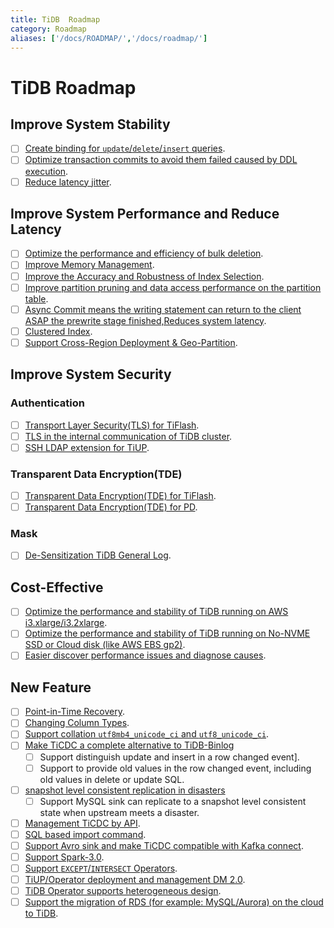 ```yaml
---
title: TiDB  Roadmap
category: Roadmap
aliases: ['/docs/ROADMAP/','/docs/roadmap/']
---
```


<!-- markdownlint-disable MD001 -->

# TiDB Roadmap

## Improve System Stability

- [ ] [Create binding for `update`/`delete`/`insert` queries](https://github.com/pingcap/tidb/issues/15827).
- [ ] [Optimize transaction commits to avoid them failed caused by DDL execution](https://github.com/pingcap/tidb/issues/18098).
- [ ] [Reduce latency jitter](https://github.com/pingcap/tidb/issues/18005).

## Improve System Performance and Reduce Latency

- [ ] [Optimize the performance and efficiency of bulk deletion](https://github.com/pingcap/tidb/issues/18028).
- [ ] [Improve Memory Management](https://github.com/pingcap/tidb/issues/17479).
- [ ] [Improve the Accuracy and Robustness of Index Selection](https://github.com/pingcap/tidb/issues/18065).
- [ ] [Improve partition pruning and data access performance on the partition table](https://github.com/pingcap/tidb/issues/18016).
- [ ] [Async Commit means the writing statement can return to the client ASAP the prewrite stage finished,Reduces system latency](https://github.com/tikv/tikv/issues/8316).
- [ ] [Clustered Index](https://github.com/pingcap/tidb/issues/4841).
- [ ] [Support Cross-Region Deployment & Geo-Partition](https://github.com/pingcap/tidb/issues/18273).

## Improve System Security

### Authentication

- [ ] [Transport Layer Security(TLS) for TiFlash](https://github.com/pingcap/tidb/issues/18080).
- [ ] [TLS in the internal communication of TiDB cluster](https://github.com/pingcap/tiup/issues/529).
- [ ] [SSH LDAP extension for TiUP](https://github.com/pingcap/tiup/issues/528).

### Transparent Data Encryption(TDE)

- [ ] [Transparent Data Encryption(TDE) for TiFlash](https://github.com/pingcap/tidb/issues/18082).
- [ ] [Transparent Data Encryption(TDE) for PD](https://github.com/pingcap/tidb/issues/18262).

### Mask

- [ ] [De-Sensitization TiDB General Log](https://github.com/pingcap/tidb/issues/18034).

## Cost-Effective

- [ ] [Optimize the performance and stability of TiDB running on AWS i3.xlarge/i3.2xlarge](https://github.com/pingcap/tidb/issues/18025).
- [ ] [Optimize the performance and stability of TiDB running on No-NVME SSD or Cloud disk (like AWS EBS gp2)](https://github.com/pingcap/tidb/issues/18024).
- [ ] [Easier discover performance issues and diagnose causes](https://github.com/pingcap/tidb/issues/18867).

## New Feature

- [ ] [Point-in-Time Recovery](https://github.com/pingcap/br/issues/325).
- [ ] [Changing Column Types](https://github.com/pingcap/tidb/issues/17526).
- [ ] [Support collation `utf8mb4_unicode_ci` and `utf8_unicode_ci`](https://github.com/pingcap/tidb/issues/17596).
- [ ] [Make TiCDC a complete alternative to TiDB-Binlog](https://github.com/pingcap/ticdc/issues/690)
    - [ ] Support distinguish update and insert in a row changed event].
    - [ ] Support to provide old values in the row changed event, including old values in delete or update SQL.
- [ ] [snapshot level consistent replication in disasters](https://github.com/pingcap/ticdc/issues/691)
    - [ ] Support MySQL sink can replicate to a snapshot level consistent state when upstream meets a disaster.
- [ ] [Management TiCDC by API](https://github.com/pingcap/ticdc/issues/736).
- [ ] [SQL based import command](https://github.com/pingcap/tidb/issues/18089).
- [ ] [Support Avro sink and make TiCDC compatible with Kafka connect](https://github.com/pingcap/ticdc/issues/660).
- [ ] [Support Spark-3.0](https://github.com/pingcap/tispark/issues/1173).
- [ ] [Support `EXCEPT`/`INTERSECT` Operators](https://github.com/pingcap/tidb/issues/18031).
- [ ] [TiUP/Operator deployment and management DM 2.0](https://github.com/pingcap/tidb-operator/issues/2868).
- [ ] [TiDB Operator supports heterogeneous design](https://github.com/pingcap/tidb-operator/issues/2240).
- [ ] [Support the migration of RDS (for example: MySQL/Aurora) on the cloud to TiDB](https://github.com/pingcap/tidb/issues/18629).
